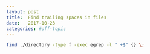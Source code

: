 ```yaml
---
layout: post
title:  Find trailing spaces in files
date:   2017-10-23
categories: #off-topic
---
```


```bash
find ./directory -type f -exec egrep -l " +$" {} \;
```
